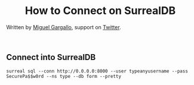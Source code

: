 <br>
  <h1 align="center">How to Connect on SurrealDB</h1>
  <p>
  Written by <a href="https://github.com/miguelgargallo" target="_blank">Miguel Gargallo</a>, support on <a href="https://twitter.com/miguelgargallo" target="_blank">Twitter</a>.
</p>
<br>

## Connect into SurrealDB

    surreal sql --conn http://0.0.0.0:8000 --user typeanyusername --pass SecurePa$$w0rd --ns type --db form --pretty


